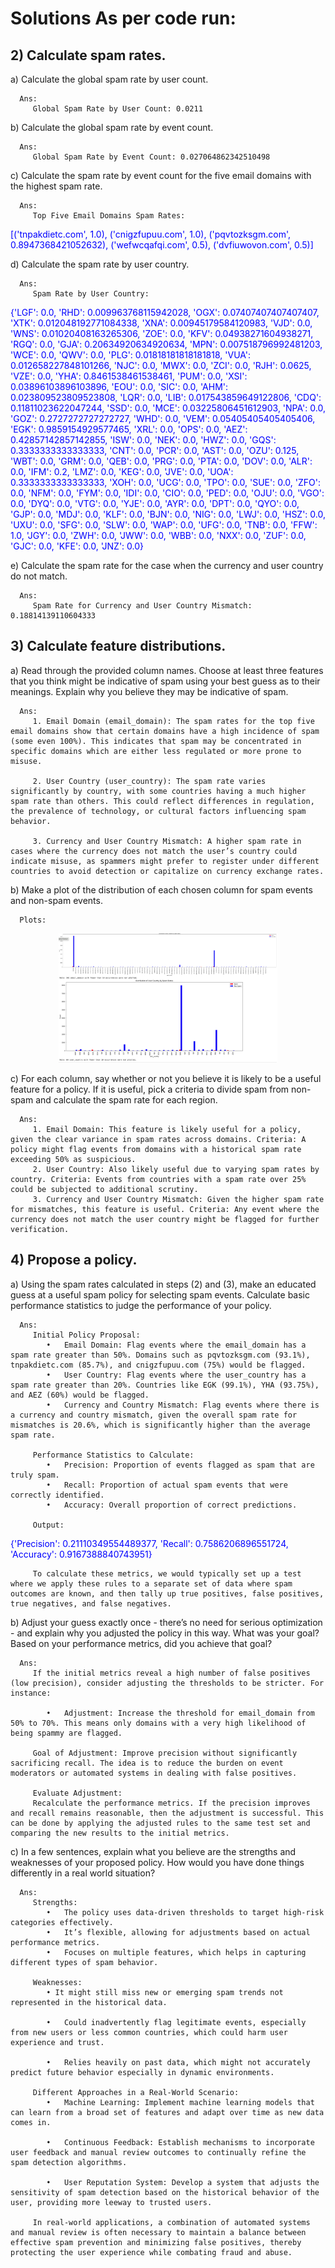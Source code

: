 # Solutions As per code run:
## 2) Calculate spam rates. ##
   a) Calculate the global spam rate by user count.
   
      Ans: 
         Global Spam Rate by User Count: 0.0211

   b) Calculate the global spam rate by event count.
   
      Ans: 
         Global Spam Rate by Event Count: 0.027064862342510498
   

   c) Calculate the spam rate by event count for the five email domains with the highest spam rate.
   
      Ans:
         Top Five Email Domains Spam Rates: 
   <span style="color: blue;">[('tnpakdietc.com', 1.0), ('cnigzfupuu.com', 1.0), ('pqvtozksgm.com', 0.8947368421052632), ('wefwcqafqi.com', 0.5), ('dvfiuwovon.com', 0.5)]</span>
   

   d) Calculate the spam rate by user country.
      
      Ans: 
         Spam Rate by User Country: 
   <span style="color: blue;">{'LGF': 0.0, 'RHD': 0.009963768115942028, 'OGX': 0.07407407407407407, 'XTK': 0.012048192771084338, 'XNA': 0.00945179584120983, 'VJD': 0.0, 'WNS': 0.01020408163265306, 'ZOE': 0.0, 'KFV': 0.04938271604938271, 'RGQ': 0.0, 'GJA': 0.20634920634920634, 'MPN': 0.007518796992481203, 'WCE': 0.0, 'QWV': 0.0, 'PLG': 0.01818181818181818, 'VUA': 0.012658227848101266, 'NJC': 0.0, 'MWX': 0.0, 'ZCI': 0.0, 'RJH': 0.0625, 'VZE': 0.0, 'YHA': 0.8461538461538461, 'PUM': 0.0, 'XSI': 0.03896103896103896, 'EOU': 0.0, 'SIC': 0.0, 'AHM': 0.023809523809523808, 'LQR': 0.0, 'LIB': 0.017543859649122806, 'CDQ': 0.11811023622047244, 'SSD': 0.0, 'MCE': 0.03225806451612903, 'NPA': 0.0, 'GOZ': 0.2727272727272727, 'WHD': 0.0, 'VEM': 0.05405405405405406, 'EGK': 0.9859154929577465, 'XRL': 0.0, 'OPS': 0.0, 'AEZ': 0.42857142857142855, 'ISW': 0.0, 'NEK': 0.0, 'HWZ': 0.0, 'GQS': 0.3333333333333333, 'CNT': 0.0, 'PCR': 0.0, 'AST': 0.0, 'OZU': 0.125, 'WBT': 0.0, 'GRM': 0.0, 'QEB': 0.0, 'PRG': 0.0, 'PTA': 0.0, 'DOV': 0.0, 'ALR': 0.0, 'IFM': 0.2, 'LMZ': 0.0, 'KEG': 0.0, 'JVE': 0.0, 'UOA': 0.3333333333333333, 'XOH': 0.0, 'UCG': 0.0, 'TPO': 0.0, 'SUE': 0.0, 'ZFO': 0.0, 'NFM': 0.0, 'FYM': 0.0, 'IDI': 0.0, 'CIO': 0.0, 'PED': 0.0, 'OJU': 0.0, 'VGO': 0.0, 'DYQ': 0.0, 'VTG': 0.0, 'YJE': 0.0, 'AYR': 0.0, 'DPT': 0.0, 'QYO': 0.0, 'GJP': 0.0, 'MDJ': 0.0, 'KLF': 0.0, 'BJN': 0.0, 'NIG': 0.0, 'LWJ': 0.0, 'HSZ': 0.0, 'UXU': 0.0, 'SFG': 0.0, 'SLW': 0.0, 'WAP': 0.0, 'UFG': 0.0, 'TNB': 0.0, 'FFW': 1.0, 'JGY': 0.0, 'ZWH': 0.0, 'JWW': 0.0, 'WBB': 0.0, 'NXX': 0.0, 'ZUF': 0.0, 'GJC': 0.0, 'KFE': 0.0, 'JNZ': 0.0}</span>

   e) Calculate the spam rate for the case when the currency and user country do not match.
      
      Ans:
         Spam Rate for Currency and User Country Mismatch: 0.18814139110604333

## 3) Calculate feature distributions. ##
   a) Read through the provided column names. Choose at least three features that you think might be indicative of spam using your best guess as to their meanings.
   Explain why you believe they may be indicative of spam.
   
      Ans:
         1.	Email Domain (email_domain): The spam rates for the top five email domains show that certain domains have a high incidence of spam (some even 100%). This indicates that spam may be concentrated in specific domains which are either less regulated or more prone to misuse.

         2.	User Country (user_country): The spam rate varies significantly by country, with some countries having a much higher spam rate than others. This could reflect differences in regulation, the prevalence of technology, or cultural factors influencing spam behavior.

         3.	Currency and User Country Mismatch: A higher spam rate in cases where the currency does not match the user’s country could indicate misuse, as spammers might prefer to register under different countries to avoid detection or capitalize on currency exchange rates.


   b) Make a plot of the distribution of each chosen column for spam events and
    non-spam events.
    
      Plots:
<p align="center">
      <img src="Plots.png" width="350" title="hover text"/>  
</p>

   c) For each column, say whether or not you believe it is likely to be a useful feature
    for a policy. If it is useful, pick a criteria to divide spam from non-spam and
    calculate the spam rate for each region.
   
      Ans:
         1.	Email Domain: This feature is likely useful for a policy, given the clear variance in spam rates across domains. Criteria: A policy might flag events from domains with a historical spam rate exceeding 50% as suspicious.
         2.	User Country: Also likely useful due to varying spam rates by country. Criteria: Events from countries with a spam rate over 25% could be subjected to additional scrutiny.
         3.	Currency and User Country Mismatch: Given the higher spam rate for mismatches, this feature is useful. Criteria: Any event where the currency does not match the user country might be flagged for further verification.


## 4) Propose a policy. ##
   a) Using the spam rates calculated in steps (2) and (3), make an educated guess at a useful spam policy for selecting spam events. Calculate basic performance statistics to judge the performance of your policy.

      Ans:
         Initial Policy Proposal:
            •	Email Domain: Flag events where the email_domain has a spam rate greater than 50%. Domains such as pqvtozksgm.com (93.1%), tnpakdietc.com (85.7%), and cnigzfupuu.com (75%) would be flagged.
            •	User Country: Flag events where the user_country has a spam rate greater than 20%. Countries like EGK (99.1%), YHA (93.75%), and AEZ (60%) would be flagged.
            •	Currency and Country Mismatch: Flag events where there is a currency and country mismatch, given the overall spam rate for mismatches is 20.6%, which is significantly higher than the average spam rate.
         
         Performance Statistics to Calculate:
            •	Precision: Proportion of events flagged as spam that are truly spam.
            •	Recall: Proportion of actual spam events that were correctly identified.
            •	Accuracy: Overall proportion of correct predictions.
         
         Output:
   <span style="color: blue;">{'Precision': 0.21110349554489377, 'Recall': 0.7586206896551724, 'Accuracy': 0.9167388840743951}</span>

         To calculate these metrics, we would typically set up a test where we apply these rules to a separate set of data where spam outcomes are known, and then tally up true positives, false positives, true negatives, and false negatives.

   b) Adjust your guess exactly once - there’s no need for serious optimization - and explain why you adjusted the policy in this way. What was your goal? Based on your performance metrics, did you achieve that goal?

      Ans:
         If the initial metrics reveal a high number of false positives (low precision), consider adjusting the thresholds to be stricter. For instance:

            •	Adjustment: Increase the threshold for email_domain from 50% to 70%. This means only domains with a very high likelihood of being spammy are flagged.

         Goal of Adjustment: Improve precision without significantly sacrificing recall. The idea is to reduce the burden on event moderators or automated systems in dealing with false positives.

         Evaluate Adjustment:
         Recalculate the performance metrics. If the precision improves and recall remains reasonable, then the adjustment is successful. This can be done by applying the adjusted rules to the same test set and comparing the new results to the initial metrics.


   c) In a few sentences, explain what you believe are the strengths and weaknesses of your proposed policy. How would you have done things differently in a real world situation?
   
      Ans:
         Strengths:
            •	The policy uses data-driven thresholds to target high-risk categories effectively.
            •	It’s flexible, allowing for adjustments based on actual performance metrics.
            •	Focuses on multiple features, which helps in capturing different types of spam behavior.

         Weaknesses:
            • It might still miss new or emerging spam trends not represented in the historical data.

            •	Could inadvertently flag legitimate events, especially from new users or less common countries, which could harm user experience and trust.

            •	Relies heavily on past data, which might not accurately predict future behavior especially in dynamic environments.

         Different Approaches in a Real-World Scenario:
            •	Machine Learning: Implement machine learning models that can learn from a broad set of features and adapt over time as new data comes in.

            •	Continuous Feedback: Establish mechanisms to incorporate user feedback and manual review outcomes to continually refine the spam detection algorithms.

            •	User Reputation System: Develop a system that adjusts the sensitivity of spam detection based on the historical behavior of the user, providing more leeway to trusted users.

         In real-world applications, a combination of automated systems and manual review is often necessary to maintain a balance between effective spam prevention and minimizing false positives, thereby protecting the user experience while combating fraud and abuse.

